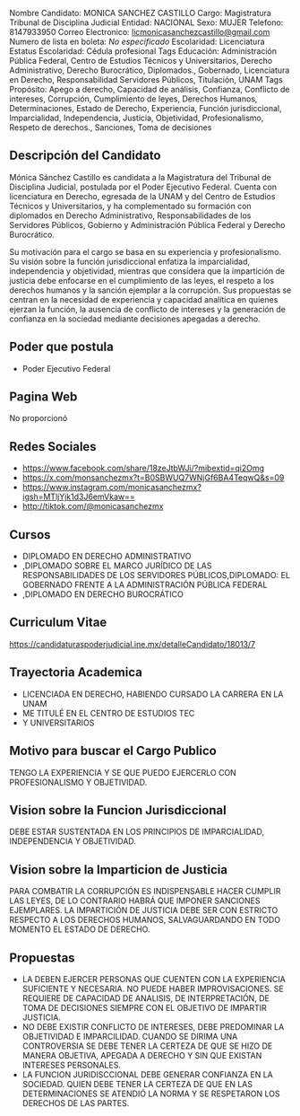Nombre Candidato: MONICA SANCHEZ CASTILLO
Cargo: Magistratura Tribunal de Disciplina Judicial
Entidad: NACIONAL
Sexo: MUJER
Telefono: 8147933950
Correo Electronico: licmonicasanchezcastillo@gmail.com
Numero de lista en boleta: *No especificado*
Escolaridad: Licenciatura
Estatus Escolaridad: Cédula profesional
Tags Educación: Administración Pública Federal, Centro de Estudios Técnicos y Universitarios, Derecho Administrativo, Derecho Burocrático, Diplomados., Gobernado, Licenciatura en Derecho, Responsabilidad Servidores Públicos, Titulación, UNAM
Tags Propósito: Apego a derecho, Capacidad de análisis, Confianza, Conflicto de intereses, Corrupción, Cumplimiento de leyes, Derechos Humanos, Determinaciones, Estado de Derecho, Experiencia, Función jurisdiccional, Imparcialidad, Independencia, Justicia, Objetividad, Profesionalismo, Respeto de derechos., Sanciones, Toma de decisiones


## Descripción del Candidato 

Mónica Sánchez Castillo es candidata a la Magistratura del Tribunal de Disciplina Judicial, postulada por el Poder Ejecutivo Federal. Cuenta con licenciatura en Derecho, egresada de la UNAM y del Centro de Estudios Técnicos y Universitarios, y ha complementado su formación con diplomados en Derecho Administrativo, Responsabilidades de los Servidores Públicos, Gobierno y Administración Pública Federal y Derecho Burocrático.

Su motivación para el cargo se basa en su experiencia y profesionalismo. Su visión sobre la función jurisdiccional enfatiza la imparcialidad, independencia y objetividad, mientras que considera que la impartición de justicia debe enfocarse en el cumplimiento de las leyes, el respeto a los derechos humanos y la sanción ejemplar a la corrupción. Sus propuestas se centran en la necesidad de experiencia y capacidad analítica en quienes ejerzan la función, la ausencia de conflicto de intereses y la generación de confianza en la sociedad mediante decisiones apegadas a derecho.


## Poder que postula

- Poder Ejecutivo Federal


## Pagina Web

No proporcionó


## Redes Sociales

- https://www.facebook.com/share/18zeJtbWJi/?mibextid=qi2Omg
- https://x.com/monsanchezmx?t=B0SBWUQ7WNjGf6BA4TeqwQ&s=09
- https://www.instagram.com/monicasanchezmx?igsh=MTljYjk1d3J6emVkaw==
- http://tiktok.com/@monicasanchezmx


## Cursos

- DIPLOMADO EN DERECHO ADMINISTRATIVO
- ,DIPLOMADO SOBRE EL MARCO JURÍDICO DE LAS RESPONSABILIDADES DE LOS SERVIDORES PÚBLICOS,DIPLOMADO: EL GOBERNADO FRENTE A LA ADMINISTRACIÓN PÚBLICA FEDERAL
- ,DIPLOMADO EN DERECHO BUROCRÁTICO


## Curriculum Vitae

https://candidaturaspoderjudicial.ine.mx/detalleCandidato/18013/7


## Trayectoria Academica

- LICENCIADA EN DERECHO, HABIENDO CURSADO LA CARRERA EN LA UNAM
- ME TITULÉ EN EL CENTRO DE ESTUDIOS TEC
- Y UNIVERSITARIOS


## Motivo para buscar el Cargo Publico

TENGO LA EXPERIENCIA Y SE QUE PUEDO EJERCERLO CON PROFESIONALISMO Y OBJETIVIDAD.


## Vision sobre la Funcion Jurisdiccional

DEBE ESTAR SUSTENTADA EN LOS PRINCIPIOS DE IMPARCIALIDAD, INDEPENDENCIA Y OBJETIVIDAD.


## Vision sobre la Imparticion de Justicia

PARA COMBATIR LA CORRUPCIÓN ES INDISPENSABLE HACER CUMPLIR LAS LEYES, DE LO CONTRARIO HABRÁ QUE IMPONER SANCIONES EJEMPLARES. LA IMPARTICIÓN DE JUSTICIA DEBE SER CON ESTRICTO RESPECTO A LOS DERECHOS HUMANOS, SALVAGUARDANDO EN TODO MOMENTO EL ESTADO DE DERECHO.


## Propuestas

- LA DEBEN EJERCER PERSONAS QUE CUENTEN CON LA EXPERIENCIA SUFICIENTE Y NECESARIA. NO PUEDE HABER IMPROVISACIONES. SE REQUIERE DE CAPACIDAD DE ANALISIS, DE INTERPRETACIÓN, DE TOMA DE DECISIONES SIEMPRE CON EL OBJETIVO DE IMPARTIR JUSTICIA.
- NO DEBE EXISTIR CONFLICTO DE INTERESES, DEBE PREDOMINAR LA OBJETIVIDAD E IMPARCILIDAD. CUANDO SE DIRIMA UNA CONTROVERSIA SE DEBE TENER LA CERTEZA DE QUE SE HIZO DE MANERA OBJETIVA, APEGADA A DERECHO Y SIN QUE EXISTAN INTERESES PERSONALES.
- LA FUNCION JURIDISCCIONAL DEBE GENERAR CONFIANZA EN LA SOCIEDAD. QUIEN DEBE TENER LA CERTEZA DE QUE EN LAS DETERMINACIONES SE ATENDIÓ LA NORMA Y SE RESPETARON LOS DERECHOS DE LAS PARTES.

